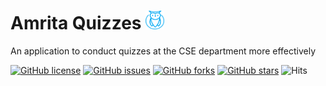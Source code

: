 # Amrita Quizzes <img src="https://github.com/ColdCoffee21/Amrita-Quizzes/blob/master/assets/logo.png" alt="" width="30" height="30">

An application to conduct quizzes at the CSE department more effectively

[![GitHub license](https://img.shields.io/github/license/ColdCoffee21/Amrita-Quizzes)](https://github.com/ColdCoffee21/Amrita-Quizzes/blob/master/LICENSE) [![GitHub issues](https://img.shields.io/github/issues/ColdCoffee21/Amrita-Quizzes)](https://github.com/ColdCoffee21/Amrita-Quizzes/issues) [![GitHub forks](https://img.shields.io/github/forks/ColdCoffee21/Amrita-Quizzes)](https://github.com/ColdCoffee21/Amrita-Quizzes/network) [![GitHub stars](https://img.shields.io/github/stars/ColdCoffee21/Amrita-Quizzes)](https://github.com/ColdCoffee21/Amrita-Quizzes/stargazers) ![Hits](https://hitcounter.pythonanywhere.com/count/tag.svg?url=https%3A%2F%2Fgithub.com%2FColdCoffee21%2FAmrita-Quizzes)
